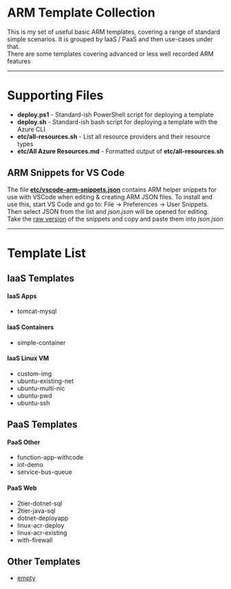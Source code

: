 # ARM Template Collection

This is my set of useful basic ARM templates, covering a range of standard simple scenarios. It is grouped by IaaS / PaaS and then use-cases under that.  
There are some templates covering advanced or less well recorded ARM features

---

# Supporting Files
- **deploy.ps1** - Standard-ish PowerShell script for deploying a template
- **deploy.sh**  - Standard-ish bash script for deploying a template with the Azure CLI
- **etc/all-resources.sh** - List all resource providers and their resource types
- **etc/All Azure Resources.md** - Formatted output of **etc/all-resources.sh**

## ARM Snippets for VS Code
The file [**etc/vscode-arm-snippets.json**](etc/vscode-arm-snippets.json) contains ARM helper snippets for use with VSCode when editing & creating ARM JSON files. To install and use this, start VS Code and go to: File -> Preferences -> User Snippets. Then select JSON from the list and *json.json* will be opened for editing. Take the [raw version](https://raw.githubusercontent.com/benc-uk/azure-arm/master/etc/vscode-arm-snippets.json) of the snippets and copy and paste them into *json.json*

---

# Template List

## IaaS Templates
#### IaaS Apps
- tomcat-mysql

#### IaaS Containers
- simple-container

#### IaaS Linux VM
- custom-img
- ubuntu-existing-net
- ubuntu-multi-nic
- ubuntu-pwd
- ubuntu-ssh


## PaaS Templates
#### PaaS Other
- function-app-withcode
- iot-demo
- service-bus-queue

#### PaaS Web
- 2tier-dotnet-sql
- 2tier-java-sql
- dotnet-deployapp
- linux-acr-deploy
- linux-acr-existing
- with-firewall

## Other Templates
- [empty](empty/)
